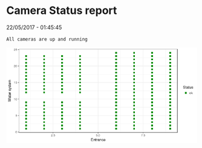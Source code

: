 Camera Status report
================
22/05/2017 - 01:45:45

    All cameras are up and running

![](camreport_files/figure-markdown_github/unnamed-chunk-2-1.png)
